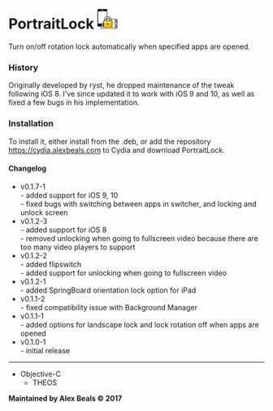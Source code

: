 # PortraitLock <img src="/portraitlockprefs/Resources/PortraitLock@2x.png?raw=true" height="40" alt=""/>

Turn on/off rotation lock automatically when specified apps are opened.

### History

Originally developed by ryst, he dropped maintenance of the tweak following iOS 8.  I've since updated it to work with iOS 9 and 10, as well as fixed a few bugs in his implementation.

### Installation

To install it, either install from the .deb, or add the repository https://cydia.alexbeals.com to Cydia and download PortraitLock.

#### Changelog

<ul>
<li>
v0.1.7-1<br>
- added support for iOS 9, 10<br>
- fixed bugs with switching between apps in switcher, and locking and unlock screen
</li>
<li>v0.1.2-3<br>
- added support for iOS 8<br>
- removed unlocking when going to fullscreen video because there are too many video players to support
</li>
<li>
v0.1.2-2<br>
- added flipswitch<br>
- added support for unlocking when going to fullscreen video
</li>
<li>
v0.1.2-1<br>
- added SpringBoard orientation lock option for iPad
</li>
<li>
v0.1.1-2<br>
- fixed compatibility issue with Background Manager
</li>
<li>
v0.1.1-1<br>
- added options for landscape lock and lock rotation off when apps are opened
</li>
<li>
v0.1.0-1<br>
- initial release
</li>
</ul>

---

<ul>
  <li>
  Objective-C
  <ul>
  <li>THEOS</li>
  </ul>
  </li>
</ul>

**Maintained by Alex Beals © 2017**
